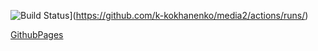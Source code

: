 ![Build Status](https://github.com/k-kokhanenko/media2/workflows/Run%20tests/badge.svg)](https://github.com/k-kokhanenko/media2/actions/runs/)

[GithubPages](https://k-kokhanenko.github.io/media2/)


